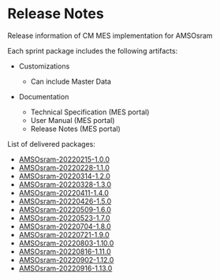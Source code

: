 ﻿# Release Notes

Release information of CM MES implementation for AMSOsram

Each sprint package includes the following artifacts:

- Customizations
  - Can include Master Data

- Documentation
  - Technical Specification (MES portal)
  - User Manual (MES portal)
  - Release Notes (MES portal)

List of delivered packages:
* [AMSOsram-20220215-1.0.0](/AMSOsram/releasenotes>AMSOsram-20220215-1_0_0)
* [AMSOsram-20220228-1.1.0](/AMSOsram/releasenotes>AMSOsram-20220228-1_1_0)
* [AMSOsram-20220314-1.2.0](/AMSOsram/releasenotes>AMSOsram-20220314-1.2.0)
* [AMSOsram-20220328-1.3.0](/AMSOsram/releasenotes>AMSOsram-20220328-1.3.0)
* [AMSOsram-20220411-1.4.0](/AMSOsram/releasenotes>AMSOsram-20220411-1.4.0)
* [AMSOsram-20220426-1.5.0](/AMSOsram/releasenotes>AMSOsram-20220426-1.5.0)
* [AMSOsram-20220509-1.6.0](/AMSOsram/releasenotes>AMSOsram-20220509-1.6.0)
* [AMSOsram-20220523-1.7.0](/AMSOsram/releasenotes>AMSOsram-20220523-1.7.0)
* [AMSOsram-20220704-1.8.0](/AMSOsram/releasenotes>AMSOsram-20220704-1.8.0)
* [AMSOsram-20220721-1.9.0](/AMSOsram/releasenotes>AMSOsram-20220721-1.9.0)
* [AMSOsram-20220803-1.10.0](/AMSOsram/releasenotes>AMSOsram-20220803-1.10.0)
* [AMSOsram-20220816-1.11.0](/AMSOsram/releasenotes>AMSOsram-20220816-1.11.0)
* [AMSOsram-20220902-1.12.0](/AMSOsram/releasenotes>AMSOsram-20220902-1.12.0)
* [AMSOsram-20220916-1.13.0](/AMSOsram/releasenotes>AMSOsram-20220916-1.13.0)


